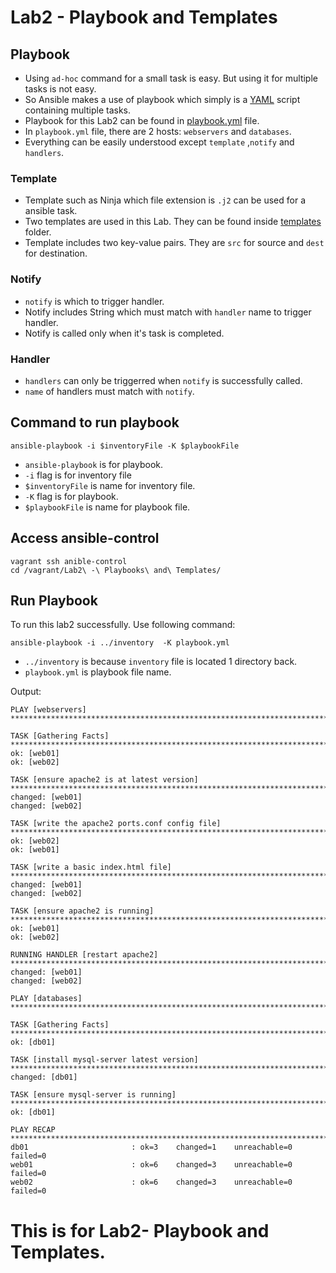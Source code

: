 # Lab2 - Playbook and Templates

## Playbook
- Using `ad-hoc` command for a small task is easy. But using it for multiple tasks is not easy.
- So Ansible makes a use of playbook which simply is a [YAML]() script containing multiple tasks.
- Playbook for this Lab2 can be found in [playbook.yml]() file.
- In `playbook.yml` file, there are 2 hosts: `webservers` and `databases`.
- Everything can be easily understood except `template` ,`notify` and `handlers`. 

### Template
- Template such as Ninja which file extension is `.j2` can be used for a ansible task.
- Two templates are used in this Lab. They can be found inside [templates]() folder.
- Template includes two key-value pairs. They are `src` for source and `dest` for destination.

### Notify
- `notify` is which to trigger handler.
- Notify includes String which must match with `handler` name to trigger handler.
- Notify is called only when it's task is completed.

### Handler
- `handlers` can only be triggerred when `notify` is successfully called.
- `name` of handlers must match with `notify`. 



## Command to run playbook
```
ansible-playbook -i $inventoryFile -K $playbookFile
```
- `ansible-playbook` is for playbook.
- `-i` flag is for inventory file
- `$inventoryFile` is name for inventory file.
- `-K` flag is for playbook.
- `$playbookFile` is name for playbook file.

## Access ansible-control
```
vagrant ssh anible-control
cd /vagrant/Lab2\ -\ Playbooks\ and\ Templates/
```

## Run Playbook
To run this lab2 successfully. Use following command:
```
ansible-playbook -i ../inventory  -K playbook.yml
```
- `../inventory` is because `inventory` file is located 1 directory back.
- `playbook.yml` is playbook file name.

Output:
```
PLAY [webservers] ********************************************************************************************************************

TASK [Gathering Facts] ***************************************************************************************************************
ok: [web01]
ok: [web02]

TASK [ensure apache2 is at latest version] *******************************************************************************************
changed: [web01]
changed: [web02]

TASK [write the apache2 ports.conf config file] **************************************************************************************
ok: [web02]
ok: [web01]

TASK [write a basic index.html file] *************************************************************************************************
changed: [web01]
changed: [web02]                                                                                                                      
                                                                                                                                      
TASK [ensure apache2 is running] *****************************************************************************************************
ok: [web01]
ok: [web02]

RUNNING HANDLER [restart apache2] ****************************************************************************************************
changed: [web01]
changed: [web02]

PLAY [databases] *********************************************************************************************************************

TASK [Gathering Facts] ***************************************************************************************************************
ok: [db01]

TASK [install mysql-server latest version] *******************************************************************************************
changed: [db01]

TASK [ensure mysql-server is running] ************************************************************************************************
ok: [db01]

PLAY RECAP ***************************************************************************************************************************
db01                       : ok=3    changed=1    unreachable=0    failed=0   
web01                      : ok=6    changed=3    unreachable=0    failed=0   
web02                      : ok=6    changed=3    unreachable=0    failed=0
```


<h1>This is for Lab2- Playbook and Templates.</h1>
